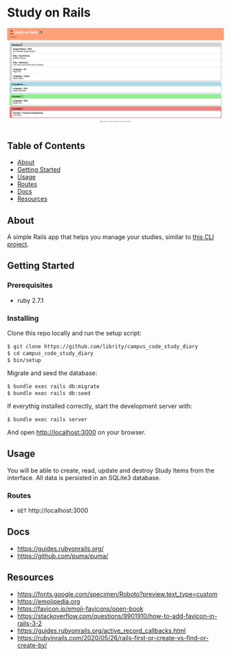 # Study on Rails

<div align="center">
  <img src=".github/home.png" />
</div>

## Table of Contents

- [About](#about)
- [Getting Started](#getting_started)
- [Usage](#usage)
- [Routes](#routes)
- [Docs](#docs)
- [Resources](#resources)

## About <a name = "about"></a>

A simple Rails app that helps you manage your studies, similar to
[this CLI project](https://github.com/librity/campus_code_study_diary_cli).

## Getting Started <a name = "getting_started"></a>

### Prerequisites

- ruby 2.7.1

### Installing

Clone this repo locally and run the setup script:

```
$ git clone https://github.com/librity/campus_code_study_diary
$ cd campus_code_study_diary
$ bin/setup
```

Migrate and seed the database:

```
$ bundle exec rails db:migrate
$ bundle exec rails db:seed
```

If everythig installed correctly, start the development server with:

```
$ bundle exec rails server
```

And open [http://localhost:3000](http://localhost:3000) on your browser.

## Usage <a name = "usage"></a>

You will be able to create, read, update and destroy Study Items from the
interface. All data is persisted in an SQLite3 database.

### Routes <a name = "routes"></a>

- `GET` http://localhost:3000

## Docs <a name = "docs"></a>

- https://guides.rubyonrails.org/
- https://github.com/puma/puma/

## Resources <a name = "resources"></a>

- https://fonts.google.com/specimen/Roboto?preview.text_type=custom
- https://emojipedia.org
- https://favicon.io/emoji-favicons/open-book
- https://stackoverflow.com/questions/9901910/how-to-add-favicon-in-rails-3-2
- https://guides.rubyonrails.org/active_record_callbacks.html
- https://rubyinrails.com/2020/05/26/rails-first-or-create-vs-find-or-create-by/
